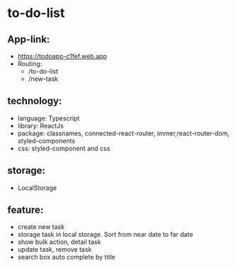 # to-do-list
## App-link: 
 - https://todoapp-c1fef.web.app
 - Routing: 
    + /to-do-list
    + /new-task
## technology: 
 - language: Typescript
 - library: ReactJs
 - package: classnames, connected-react-router, immer,react-router-dom, styled-components
 - css: styled-component and css

## storage: 
  - LocalStorage
## feature:
  - create new task
  - storage task in local storage. Sort from near date to far date
  - show bulk action, detail task
  - update task, remove task
  - search box auto complete by title
 
